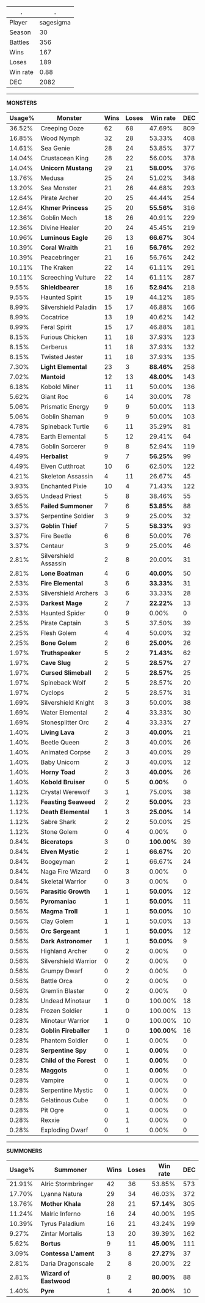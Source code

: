 .|.
|-|-
Player|sagesigma
Season|30
Battles|356
Wins|167
Loses|189
Win rate|0.88
DEC|2082

---
**MONSTERS**

Usage%|Monster|Wins|Loses|Win rate|DEC|
-|-|-|-|-|-|
36.52%|Creeping Ooze|62|68|47.69%|809|
16.85%|Wood Nymph|32|28|53.33%|408|
14.61%|Sea Genie|28|24|53.85%|377|
14.04%|Crustacean King|28|22|56.00%|378|
14.04%|**Unicorn Mustang**|29|21|**58.00%**|376|
13.76%|Medusa|25|24|51.02%|348|
13.20%|Sea Monster|21|26|44.68%|293|
12.64%|Pirate Archer|20|25|44.44%|254|
12.64%|**Khmer Princess**|25|20|**55.56%**|316|
12.36%|Goblin Mech|18|26|40.91%|229|
12.36%|Divine Healer|20|24|45.45%|219|
10.96%|**Luminous Eagle**|26|13|**66.67%**|304|
10.39%|**Coral Wraith**|21|16|**56.76%**|292|
10.39%|Peacebringer|21|16|56.76%|242|
10.11%|The Kraken|22|14|61.11%|291|
10.11%|Screeching Vulture|22|14|61.11%|287|
9.55%|**Shieldbearer**|18|16|**52.94%**|218|
9.55%|Haunted Spirit|15|19|44.12%|185|
8.99%|Silvershield Paladin|15|17|46.88%|166|
8.99%|Cocatrice|13|19|40.62%|142|
8.99%|Feral Spirit|15|17|46.88%|181|
8.15%|Furious Chicken|11|18|37.93%|123|
8.15%|Cerberus|11|18|37.93%|132|
8.15%|Twisted Jester|11|18|37.93%|135|
7.30%|**Light Elemental**|23|3|**88.46%**|258|
7.02%|**Mantoid**|12|13|**48.00%**|143|
6.18%|Kobold Miner|11|11|50.00%|136|
5.62%|Giant Roc|6|14|30.00%|78|
5.06%|Prismatic Energy|9|9|50.00%|113|
5.06%|Goblin Shaman|9|9|50.00%|103|
4.78%|Spineback Turtle|6|11|35.29%|81|
4.78%|Earth Elemental|5|12|29.41%|64|
4.78%|Goblin Sorcerer|9|8|52.94%|119|
4.49%|**Herbalist**|9|7|**56.25%**|99|
4.49%|Elven Cutthroat|10|6|62.50%|122|
4.21%|Skeleton Assassin|4|11|26.67%|45|
3.93%|Enchanted Pixie|10|4|71.43%|122|
3.65%|Undead Priest|5|8|38.46%|55|
3.65%|**Failed Summoner**|7|6|**53.85%**|88|
3.37%|Serpentine Soldier|3|9|25.00%|32|
3.37%|**Goblin Thief**|7|5|**58.33%**|93|
3.37%|Fire Beetle|6|6|50.00%|76|
3.37%|Centaur|3|9|25.00%|46|
2.81%|Silvershield Assassin|2|8|20.00%|31|
2.81%|**Lone Boatman**|4|6|**40.00%**|50|
2.53%|**Fire Elemental**|3|6|**33.33%**|31|
2.53%|Silvershield Archers|3|6|33.33%|28|
2.53%|**Darkest Mage**|2|7|**22.22%**|13|
2.53%|Haunted Spider|0|9|0.00%|0|
2.25%|Pirate Captain|3|5|37.50%|39|
2.25%|Flesh Golem|4|4|50.00%|32|
2.25%|**Bone Golem**|2|6|**25.00%**|26|
1.97%|**Truthspeaker**|5|2|**71.43%**|62|
1.97%|**Cave Slug**|2|5|**28.57%**|27|
1.97%|**Cursed Slimeball**|2|5|**28.57%**|25|
1.97%|Spineback Wolf|2|5|28.57%|20|
1.97%|Cyclops|2|5|28.57%|31|
1.69%|Silvershield Knight|3|3|50.00%|38|
1.69%|Water Elemental|2|4|33.33%|30|
1.69%|Stonesplitter Orc|2|4|33.33%|27|
1.40%|**Living Lava**|2|3|**40.00%**|21|
1.40%|Beetle Queen|2|3|40.00%|26|
1.40%|Animated Corpse|2|3|40.00%|29|
1.40%|Baby Unicorn|2|3|40.00%|12|
1.40%|**Horny Toad**|2|3|**40.00%**|26|
1.40%|**Kobold Bruiser**|0|5|**0.00%**|0|
1.12%|Crystal Werewolf|3|1|75.00%|38|
1.12%|**Feasting Seaweed**|2|2|**50.00%**|23|
1.12%|**Death Elemental**|1|3|**25.00%**|14|
1.12%|Sabre Shark|2|2|50.00%|25|
1.12%|Stone Golem|0|4|0.00%|0|
0.84%|**Biceratops**|3|0|**100.00%**|39|
0.84%|**Elven Mystic**|2|1|**66.67%**|20|
0.84%|Boogeyman|2|1|66.67%|24|
0.84%|Naga Fire Wizard|0|3|0.00%|0|
0.84%|Skeletal Warrior|0|3|0.00%|0|
0.56%|**Parasitic Growth**|1|1|**50.00%**|12|
0.56%|**Pyromaniac**|1|1|**50.00%**|11|
0.56%|**Magma Troll**|1|1|**50.00%**|10|
0.56%|Clay Golem|1|1|50.00%|13|
0.56%|**Orc Sergeant**|1|1|**50.00%**|12|
0.56%|**Dark Astronomer**|1|1|**50.00%**|9|
0.56%|Highland Archer|0|2|0.00%|0|
0.56%|Silvershield Warrior|0|2|0.00%|0|
0.56%|Grumpy Dwarf|0|2|0.00%|0|
0.56%|Battle Orca|0|2|0.00%|0|
0.56%|Gremlin Blaster|0|2|0.00%|0|
0.28%|Undead Minotaur|1|0|100.00%|18|
0.28%|Frozen Soldier|1|0|100.00%|13|
0.28%|Minotaur Warrior|1|0|100.00%|10|
0.28%|**Goblin Fireballer**|1|0|**100.00%**|16|
0.28%|Phantom Soldier|0|1|0.00%|0|
0.28%|**Serpentine Spy**|0|1|**0.00%**|0|
0.28%|**Child of the Forest**|0|1|**0.00%**|0|
0.28%|**Maggots**|0|1|**0.00%**|0|
0.28%|Vampire|0|1|0.00%|0|
0.28%|Serpentine Mystic|0|1|0.00%|0|
0.28%|Gelatinous Cube|0|1|0.00%|0|
0.28%|Pit Ogre|0|1|0.00%|0|
0.28%|Rexxie|0|1|0.00%|0|
0.28%|Exploding Dwarf|0|1|0.00%|0|

---
**SUMMONERS**

Usage%|Summoner|Wins|Loses|Win rate|DEC|
-|-|-|-|-|-|
21.91%|Alric Stormbringer|42|36|53.85%|573|
17.70%|Lyanna Natura|29|34|46.03%|372|
13.76%|**Mother Khala**|28|21|**57.14%**|305|
11.24%|Malric Inferno|16|24|40.00%|195|
10.39%|Tyrus Paladium|16|21|43.24%|199|
9.27%|Zintar Mortalis|13|20|39.39%|162|
5.62%|**Bortus**|9|11|**45.00%**|111|
3.09%|**Contessa L'ament**|3|8|**27.27%**|37|
2.81%|Daria Dragonscale|2|8|20.00%|22|
2.81%|**Wizard of Eastwood**|8|2|**80.00%**|88|
1.40%|**Pyre**|1|4|**20.00%**|10|
